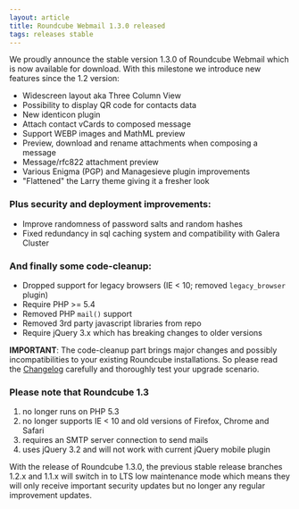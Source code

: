 ```yaml
---
layout: article
title: Roundcube Webmail 1.3.0 released
tags: releases stable
---
```

We proudly announce the stable version 1.3.0 of Roundcube Webmail which is now available for download.
With this milestone we introduce new features since the 1.2 version:

* Widescreen layout aka Three Column View
* Possibility to display QR code for contacts data
* New identicon plugin
* Attach contact vCards to composed message
* Support WEBP images and MathML preview
* Preview, download and rename attachments when composing a message
* Message/rfc822 attachment preview
* Various Enigma (PGP) and Managesieve plugin improvements
* "Flattened" the Larry theme giving it a fresher look

### Plus security and deployment improvements:

* Improve randomness of password salts and random hashes
* Fixed redundancy in sql caching system and compatibility with Galera Cluster

### And finally some code-cleanup:

* Dropped support for legacy browsers (IE < 10; removed `legacy_browser` plugin)
* Require PHP >= 5.4
* Removed PHP `mail()` support
* Removed 3rd party javascript libraries from repo
* Require jQuery 3.x which has breaking changes to older versions

**IMPORTANT**: The code-cleanup part brings major changes and possibly incompatibilities to your 
existing Roundcube installations. So please read the [Changelog](https://github.com/roundcube/roundcubemail/wiki/Changelog) 
carefully and thoroughly test your upgrade scenario.

### Please note that Roundcube 1.3

1. no longer runs on PHP 5.3
2. no longer supports IE < 10 and old versions of Firefox, Chrome and Safari
3. requires an SMTP server connection to send mails
4. uses jQuery 3.2 and will not work with current jQuery mobile plugin

With the release of Roundcube 1.3.0, the previous stable release branches 1.2.x
and 1.1.x will switch in to LTS low maintenance mode which means they will only
receive important security updates but no longer any regular improvement updates.
